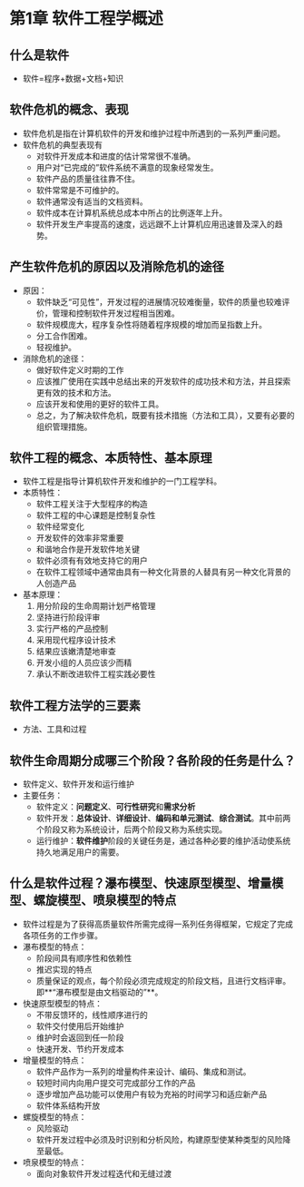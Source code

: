 # 第1章 软件工程学概述

## 什么是软件

- 软件=程序+数据+文档+知识

## 软件危机的概念、表现

- 软件危机是指在计算机软件的开发和维护过程中所遇到的一系列严重问题。
- 软件危机的典型表现有
  - 对软件开发成本和进度的估计常常很不准确。
  - 用户对“已完成的”软件系统不满意的现象经常发生。
  - 软件产品的质量往往靠不住。
  - 软件常常是不可维护的。
  - 软件通常没有适当的文档资料。
  - 软件成本在计算机系统总成本中所占的比例逐年上升。
  - 软件开发生产率提高的速度，远远跟不上计算机应用迅速普及深入的趋势。

## 产生软件危机的原因以及消除危机的途径

- 原因：
  - 软件缺乏“可见性”，开发过程的进展情况较难衡量，软件的质量也较难评价，管理和控制软件开发过程相当困难。
  - 软件规模庞大，程序复杂性将随着程序规模的增加而呈指数上升。
  - 分工合作困难。
  - 轻视维护。
- 消除危机的途径：
  - 做好软件定义时期的工作
  - 应该推广使用在实践中总结出来的开发软件的成功技术和方法，并且探索更有效的技术和方法。
  - 应该开发和使用的更好的软件工具。
  - 总之，为了解决软件危机，既要有技术措施（方法和工具），又要有必要的组织管理措施。

## 软件工程的概念、本质特性、基本原理

- 软件工程是指导计算机软件开发和维护的一门工程学科。
- 本质特性：
  - 软件工程关注于大型程序的构造
  - 软件工程的中心课题是控制复杂性
  - 软件经常变化
  - 开发软件的效率非常重要
  - 和谐地合作是开发软件地关键
  - 软件必须有有效地支持它的用户
  - 在软件工程领域中通常由具有一种文化背景的人替具有另一种文化背景的人创造产品
- 基本原理：
  1. 用分阶段的生命周期计划严格管理
  2. 坚持进行阶段评审
  3. 实行严格的产品控制
  4. 采用现代程序设计技术
  5. 结果应该嫩清楚地审查
  6. 开发小组的人员应该少而精
  7. 承认不断改进软件工程实践必要性

## 软件工程方法学的三要素

- 方法、工具和过程

## 软件生命周期分成哪三个阶段？各阶段的任务是什么？

- 软件定义、软件开发和运行维护
- 主要任务：
  - 软件定义：**问题定义**、**可行性研究**和**需求分析**
  - 软件开发：**总体设计**、**详细设计**、**编码和单元测试**、**综合测试**。其中前两个阶段又称为系统设计，后两个阶段又称为系统实现。
  - 运行维护：**软件维护**阶段的关键任务是，通过各种必要的维护活动使系统持久地满足用户的需要。

## 什么是软件过程？瀑布模型、快速原型模型、增量模型、螺旋模型、喷泉模型的特点

- 软件过程是为了获得高质量软件所需完成得一系列任务得框架，它规定了完成各项任务的工作步骤。
- 瀑布模型的特点：
  - 阶段间具有顺序性和依赖性
  - 推迟实现的特点
  - 质量保证的观点，每个阶段必须完成规定的阶段文档，且进行文档评审。即**“瀑布模型是由文档驱动的”**。
- 快速原型模型的特点：
  - 不带反馈环的，线性顺序进行的
  - 软件交付使用后开始维护
  - 维护时会返回到任一阶段
  - 快速开发、节约开发成本
- 增量模型的特点：
  - 软件产品作为一系列的增量构件来设计、编码、集成和测试。
  - 较短时间内向用户提交可完成部分工作的产品
  - 逐步增加产品功能可以使用户有较为充裕的时间学习和适应新产品
  - 软件体系结构开放
- 螺旋模型的特点：
  - 风险驱动
  - 软件开发过程中必须及时识别和分析风险，构建原型使某种类型的风险降至最低。
- 喷泉模型的特点：
  - 面向对象软件开发过程迭代和无缝过渡